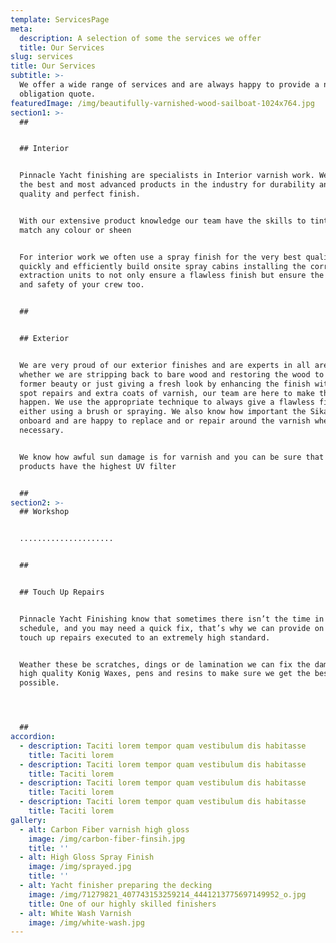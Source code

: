 ```yaml
---
template: ServicesPage
meta:
  description: A selection of some the services we offer
  title: Our Services
slug: services
title: Our Services
subtitle: >-
  We offer a wide range of services and are always happy to provide a no
  obligation quote.
featuredImage: /img/beautifully-varnished-wood-sailboat-1024x764.jpg
section1: >-
  ## 


  ## Interior 


  Pinnacle Yacht finishing are specialists in Interior varnish work. We use only
  the best and most advanced products in the industry for durability and high
  quality and perfect finish.


  With our extensive product knowledge our team have the skills to tint woods to
  match any colour or sheen


  For interior work we often use a spray finish for the very best quality. We
  quickly and efficiently build onsite spray cabins installing the correct
  extraction units to not only ensure a flawless finish but ensure the health
  and safety of your crew too.


  ## 


  ## Exterior 


  We are very proud of our exterior finishes and are experts in all areas
  whether we are stripping back to bare wood and restoring the wood to its
  former beauty or just giving a fresh look by enhancing the finish with small
  spot repairs and extra coats of varnish, our team are here to make that
  happen. We use the appropriate technique to always give a flawless finish
  either using a brush or spraying. We also know how important the Sika work is
  onboard and are happy to replace and or repair around the varnish whenever
  necessary.


  We know how awful sun damage is for varnish and you can be sure that all our
  products have the highest UV filter


  ##
section2: >-
  ## Workshop


  .....................


  ## 


  ## Touch Up Repairs


  Pinnacle Yacht Finishing know that sometimes there isn’t the time in the
  schedule, and you may need a quick fix, that’s why we can provide on board
  touch up repairs executed to an extremely high standard.


  Weather these be scratches, dings or de lamination we can fix the damage using
  high quality Konig Waxes, pens and resins to make sure we get the best match
  possible. 




  ##
accordion:
  - description: Taciti lorem tempor quam vestibulum dis habitasse
    title: Taciti lorem
  - description: Taciti lorem tempor quam vestibulum dis habitasse
    title: Taciti lorem
  - description: Taciti lorem tempor quam vestibulum dis habitasse
    title: Taciti lorem
  - description: Taciti lorem tempor quam vestibulum dis habitasse
    title: Taciti lorem
gallery:
  - alt: Carbon Fiber varnish high gloss
    image: /img/carbon-fiber-finsih.jpg
    title: ''
  - alt: High Gloss Spray Finish
    image: /img/sprayed.jpg
    title: ''
  - alt: Yacht finisher preparing the decking
    image: /img/71279821_407743153259214_4441213775697149952_o.jpg
    title: One of our highly skilled finishers
  - alt: White Wash Varnish
    image: /img/white-wash.jpg
---
```


